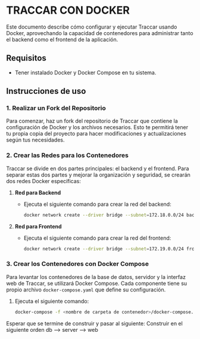 # TRACCAR CON DOCKER

Este documento describe cómo configurar y ejecutar Traccar usando Docker, aprovechando la capacidad de contenedores para administrar tanto el backend como el frontend de la aplicación.

## Requisitos

- Tener instalado Docker y Docker Compose en tu sistema.

## Instrucciones de uso

### 1. Realizar un Fork del Repositorio

Para comenzar, haz un fork del repositorio de Traccar que contiene la configuración de Docker y los archivos necesarios. Esto te permitirá tener tu propia copia del proyecto para hacer modificaciones y actualizaciones según tus necesidades.

### 2. Crear las Redes para los Contenedores

Traccar se divide en dos partes principales: el backend y el frontend. Para separar estas dos partes y mejorar la organización y seguridad, se crearán dos redes Docker específicas:

1. **Red para Backend**
   - Ejecuta el siguiente comando para crear la red del backend:
     ```bash
     docker network create --driver bridge --subnet=172.18.0.0/24 backend_network
     ```

2. **Red para Frontend**
   - Ejecuta el siguiente comando para crear la red del frontend:
     ```bash
     docker network create --driver bridge --subnet=172.19.0.0/24 frontend_network
     ```

### 3. Crear los Contenedores con Docker Compose

Para levantar los contenedores de la base de datos, servidor y la interfaz web de Traccar, se utilizará Docker Compose. Cada componente tiene su propio archivo `docker-compose.yaml` que define su configuración.

1. Ejecuta el siguiente comando:
   ```bash
   docker-compose -f <nombre de carpeta de contenedor>/docker-compose.yaml up
   ```
Esperar que se termine de construir y pasar al siguiente:
Construir en el siguiente orden db --> server --> web